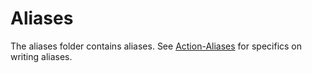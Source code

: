 # Aliases

The aliases folder contains aliases. See [Action-Aliases](http://docs.coditation.com/latest/aliases.html) for specifics on writing
aliases.
